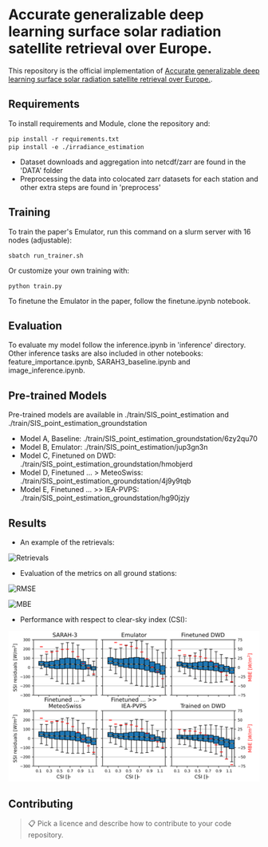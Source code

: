 # Accurate generalizable deep learning surface solar radiation satellite retrieval over Europe.

This repository is the official implementation of [Accurate generalizable deep learning surface solar radiation satellite retrieval over Europe.](). 


## Requirements

To install requirements and Module, clone the repository and:

```setup
pip install -r requirements.txt
pip install -e ./irradiance_estimation
```

- Dataset downloads and aggregation into netcdf/zarr are found in the 'DATA' folder
- Preprocessing the data into colocated zarr datasets for each station and other extra steps are found in 'preprocess'

## Training

To train the paper's Emulator, run this command on a slurm server with 16 nodes (adjustable):

```train
sbatch run_trainer.sh
```

Or customize your own training with:
```train2
python train.py
```


To finetune the Emulator in the paper, follow the finetune.ipynb notebook.



## Evaluation

To evaluate my model follow the inference.ipynb in 'inference' directory. Other inference tasks are also included in other notebooks: feature_importance.ipynb, SARAH3_baseline.ipynb and image_inference.ipynb.

<!-- >📋  Describe how to evaluate the trained models on benchmarks reported in the paper, give commands that produce the results (section below). -->

## Pre-trained Models

Pre-trained models are available in ./train/SIS_point_estimation and ./train/SIS_point_estimation_groundstation
- Model A, Baseline: ./train/SIS_point_estimation_groundstation/6zy2qu70
- Model B, Emulator: ./train/SIS_point_estimation/jup3gn3n
- Model C, Finetuned on DWD: ./train/SIS_point_estimation_groundstation/hmobjerd
- Model D, Finetuned ... > MeteoSwiss: ./train/SIS_point_estimation_groundstation/4j9y9tqb
- Model E, Finetuned ... >> IEA-PVPS: ./train/SIS_point_estimation_groundstation/hg90jzjy


## Results
- An example of the retrievals:

![Retrievals](./figures/20220820_1530.svg)

- Evaluation of the metrics on all ground stations:

![RMSE](./figures/RMSE_diff_all_models.png)

![MBE](./figures/MBE_all_models.png)

- Performance with respect to clear-sky index (CSI):

![CSI](./figures/CSI_error_all_models_IEA-PVPS.svg)

## Contributing

>📋  Pick a licence and describe how to contribute to your code repository. 
